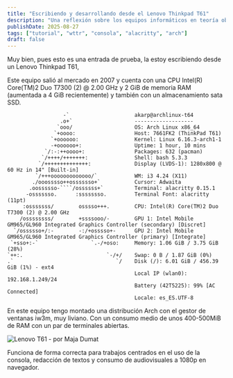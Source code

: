 ```yaml
---
title: "Escribiendo y desarrollando desde el Lenovo Thinkpad T61"
description: "Una reflexión sobre los equipos informáticos en teoría obsoletos y cómo darles más años de vida útil."
publishDate: 2025-08-27
tags: ["tutorial", "wttr", "consola", "alacritty", "arch"]
draft: false
---
```


Muy bien, pues esto es una entrada de prueba, la estoy escribiendo desde un Lenovo Thinkpad T61,

Este equipo salió al mercado en 2007 y cuenta con una CPU Intel(R) Core(TM)2 Duo T7300 (2) @ 2.00 GHz y 2 GiB de memoria RAM (aumentada a 4 GiB recientemente) y también con un almacenamiento sata SSD.


``` title="fastfetch"
                  -`                     akarp@archlinux-t64
                 .o+`                    -------------------
                `ooo/                    OS: Arch Linux x86_64
               `+oooo:                   Host: 7661FK2 (ThinkPad T61)
              `+oooooo:                  Kernel: Linux 6.16.3-arch1-1
              -+oooooo+:                 Uptime: 1 hour, 10 mins
            `/:-:++oooo+:                Packages: 632 (pacman)
           `/++++/+++++++:               Shell: bash 5.3.3
          `/++++++++++++++:              Display (LVDS-1): 1280x800 @ 60 Hz in 14" [Built-in]
         `/+++ooooooooooooo/`            WM: i3 4.24 (X11)
        ./ooosssso++osssssso+`           Cursor: Adwaita
       .oossssso-````/ossssss+`          Terminal: alacritty 0.15.1
      -osssssso.      :ssssssso.         Terminal Font: alacritty (11pt)
     :osssssss/        osssso+++.        CPU: Intel(R) Core(TM)2 Duo T7300 (2) @ 2.00 GHz
    /ossssssss/        +ssssooo/-        GPU 1: Intel Mobile GM965/GL960 Integrated Graphics Controller (secondary) [Discret]
  `/ossssso+/:-        -:/+osssso+-      GPU 2: Intel Mobile GM965/GL960 Integrated Graphics Controller (primary) [Integrate]
 `+sso+:-`                 `.-/+oso:     Memory: 1.06 GiB / 3.75 GiB (28%)
`++:.                           `-/+/    Swap: 0 B / 1.87 GiB (0%)
.`                                 `/    Disk (/): 6.01 GiB / 456.39 GiB (1%) - ext4
                                         Local IP (wlan0): 192.168.1.249/24
                                         Battery (42T5225): 99% [AC Connected]
                                         Locale: es_ES.UTF-8
```

En este equipo tengo montado una distribución Arch con el gestor de ventanas iw3m, muy liviano. Con un consumo medio de unos 400-500MiB de RAM con un par de terminales abiertas.

![Lenovo T61 - por Maja Dumat](https://flic.kr/p/HDWdH7) 

Funciona de forma correcta para trabajos centrados en el uso de la consola, redacción de textos y consumo de audiovisuales a 1080p en navegador.

